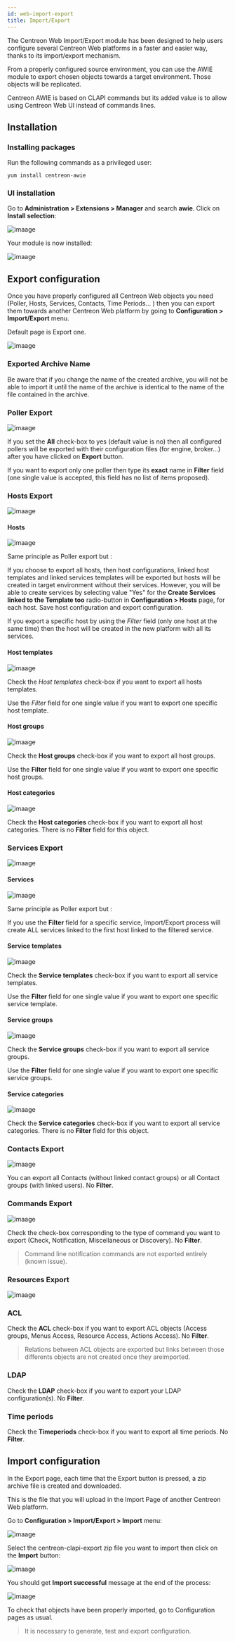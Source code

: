 ```yaml
---
id: web-import-export
title: Import/Export
---
```


The Centreon Web Import/Export module has been designed to help users configure
several Centreon Web platforms in a faster and easier way, thanks to its
import/export mechanism.

From a properly configured source environment, you can use the AWIE module to
export chosen objects towards a target environment. Those objects will be
replicated.

Centreon AWIE is based on CLAPI commands but its added value is to allow using
Centreon Web UI instead of commands lines.

## Installation

### Installing packages

Run the following commands as a privileged user:

``` shell
yum install centreon-awie
```

### UI installation

Go to **Administration > Extensions > Manager** and search **awie**. Click on
**Install selection**:

![imaage](../assets/configuration/awie/install_01.png)

Your module is now installed:

![imaage](../assets/configuration/awie/install_02.png)

## Export configuration

Once you have properly configured all Centreon Web objects you need (Poller,
Hosts, Services, Contacts, Time Periods... ) then you can export them towards
another Centreon Web platform by going to **Configuration > Import/Export**
menu.

Default page is Export one.

![imaage](../assets/configuration/awie/exportdefault.png)

### Exported Archive Name

Be aware that if you change the name of the created archive, you will not be
able to import it until the name of the archive is identical to the name of the
file contained in the archive.

### Poller Export

![imaage](../assets/configuration/awie/poller.png)

If you set the **All** check-box to yes (default value is no) then all
configured pollers will be exported with their configuration files (for engine,
broker...) after you have clicked on **Export** button.

If you want to export only one poller then type its **exact** name in **Filter**
field (one single value is accepted, this field has no list of items proposed).

### Hosts Export

![imaage](../assets/configuration/awie/hostsetc.png)

#### Hosts

![imaage](../assets/configuration/awie/hosts.png)

Same principle as Poller export but :

If you choose to export all hosts, then host configurations, linked host
templates and linked services templates will be exported but hosts will be
created in target environment without their services. However, you will be able
to create services by selecting value "Yes" for the **Create Services linked to
the Template too** radio-button in **Configuration > Hosts** page, for each
host. Save host configuration and export configuration.

If you export a specific host by using the *Filter* field (only one host at the
same time) then the host will be created in the new platform with all its
services.

#### Host templates

![imaage](../assets/configuration/awie/hoststemplates.png)

Check the *Host templates* check-box if you want to export all hosts templates.

Use the *Filter* field for one single value if you want to export one specific
host template.

#### Host groups

![imaage](../assets/configuration/awie/hostgroups.png)

Check the **Host groups** check-box if you want to export all host groups.

Use the **Filter** field for one single value if you want to export one specific
host groups.

#### Host categories

![imaage](../assets/configuration/awie/hostscat.png)

Check the **Host categories** check-box if you want to export all host
categories. There is no **Filter** field for this object.

### Services Export

![imaage](../assets/configuration/awie/servicesetc.png)

#### Services

![imaage](../assets/configuration/awie/services.png)

Same principle as Poller export but :

If you use the **Filter** field for a specific service, Import/Export process
will create ALL services linked to the first host linked to the filtered
service.

#### Service templates

![imaage](../assets/configuration/awie/servicestemplates.png)

Check the **Service templates** check-box if you want to export all service
templates.

Use the **Filter** field for one single value if you want to export one specific
service template.

#### Service groups

![imaage](../assets/configuration/awie/servicegroups.png)

Check the **Service groups** check-box if you want to export all service groups.

Use the **Filter** field for one single value if you want to export one specific
service groups.

#### Service categories

![imaage](../assets/configuration/awie/servicescat.png)

Check the **Service categories** check-box if you want to export all service
categories. There is no **Filter** field for this object.

### Contacts Export

![imaage](../assets/configuration/awie/contacts.png)

You can export all Contacts (without linked contact groups) or all Contact
groups (with linked users). No **Filter**.

### Commands Export

![imaage](../assets/configuration/awie/commands.png)

Check the check-box corresponding to the type of command you want to export
(Check, Notification, Miscellaneous or Discovery). No **Filter**.

> Command line notification commands are not exported entirely (known issue).

### Resources Export

![imaage](../assets/configuration/awie/resources.png)

### ACL

Check the **ACL** check-box if you want to export ACL objects (Access groups,
Menus Access, Resource Access, Actions Access). No **Filter**.

> Relations between ACL objects are exported but links between those differents
> objects are not created once they areimported.

### LDAP

Check the **LDAP** check-box if you want to export your LDAP configuration(s).
No **Filter**.

### Time periods

Check the **Timeperiods** check-box if you want to export all time periods. No
**Filter**.

## Import configuration

In the Export page, each time that the Export button is pressed, a zip archive
file is created and downloaded.

This is the file that you will upload in the Import Page of another Centreon Web
platform.

Go to **Configuration > Import/Export > Import** menu:

![imaage](../assets/configuration/awie/Import.png)

Select the centreon-clapi-export zip file you want to import then click on the
**Import** button:

![imaage](../assets/configuration/awie/zipfileuploaded.png)

You should get **Import successful** message at the end of the process:

![imaage](../assets/configuration/awie/success.png)

To check that objects have been properly imported, go to Configuration pages as
usual.

> It is necessary to generate, test and export configuration.
